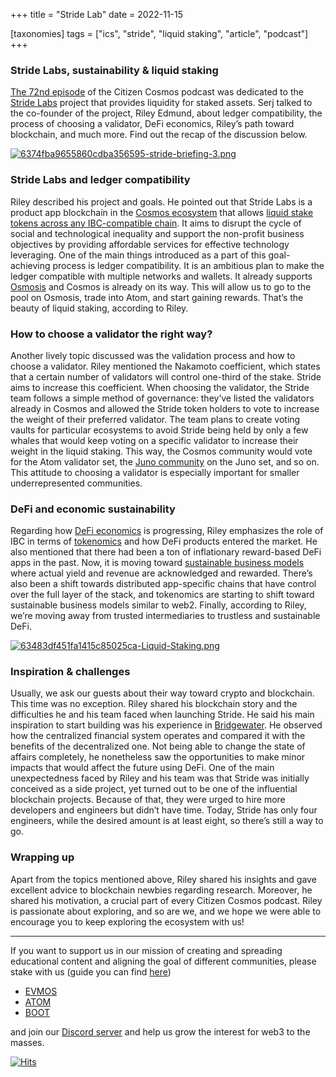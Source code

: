 +++
title = "Stride Lab"
date = 2022-11-15

[taxonomies]
tags = ["ics", "stride", "liquid staking", "article", "podcast"]
+++

### Stride Labs, sustainability & liquid staking

[The 72nd episode](https://www.citizencosmos.space/stride) of the Citizen Cosmos podcast was dedicated to the [Stride Labs](https://stride.zone/) project that provides liquidity for staked assets. Serj talked to the co-founder of the project, Riley Edmund, about ledger compatibility, the process of choosing a validator, DeFi economics, Riley’s path toward blockchain, and much more. Find out the recap of the discussion below.

<!-- more -->

[![6374fba9655860cdba356595-stride-briefing-3.png](https://i.postimg.cc/vHFL3WYz/6374fba9655860cdba356595-stride-briefing-3.png)](https://postimg.cc/c6hnJt8g)

### Stride Labs and ledger compatibility

Riley described his project and goals. He pointed out that Stride Labs is a product app blockchain in the [Cosmos ecosystem](https://cosmos.network/) that allows [liquid stake tokens across any IBC-compatible chain](https://www.youtube.com/watch?v=IuYFNmK0ZxY). It aims to disrupt the cycle of social and technological inequality and support the non-profit business objectives by providing affordable services for effective technology leveraging. One of the main things introduced as a part of this goal-achieving process is ledger compatibility. It is an ambitious plan to make the ledger compatible with multiple networks and wallets. It already supports [Osmosis](https://www.citizencosmos.space/osmosis) and Cosmos is already on its way. This will allow us to go to the pool on Osmosis, trade into Atom, and start gaining rewards. That’s the beauty of liquid staking, according to Riley.

### How to choose a validator the right way?

Another lively topic discussed was the validation process and how to choose a validator. Riley mentioned the Nakamoto coefficient, which states that a certain number of validators will control one-third of the stake. Stride aims to increase this coefficient. When choosing the validator, the Stride team follows a simple method of governance: they’ve listed the validators already in Cosmos and allowed the Stride token holders to vote to increase the weight of their preferred validator. The team plans to create voting vaults for particular ecosystems to avoid Stride being held by only a few whales that would keep voting on a specific validator to increase their weight in the liquid staking. This way, the Cosmos community would vote for the Atom validator set, the [Juno community](https://www.citizencosmos.space/juno) on the Juno set, and so on. This attitude to choosing a validator is especially important for smaller underrepresented communities. 

### DeFi and economic sustainability

Regarding how [DeFi economics](https://www.citizencosmos.space/darkfi) is progressing, Riley emphasizes the role of IBC in terms of [tokenomics](https://www.citizencosmos.space/evmos) and how DeFi products entered the market. He also mentioned that there had been a ton of inflationary reward-based DeFi apps in the past. Now, it is moving toward [sustainable business models](https://www.citizencosmos.space/neutron) where actual yield and revenue are acknowledged and rewarded. There’s also been a shift towards distributed app-specific chains that have control over the full layer of the stack, and tokenomics are starting to shift toward sustainable business models similar to web2. Finally, according to Riley, we’re moving away from trusted intermediaries to trustless and sustainable DeFi. 

[![63483df451fa1415c85025ca-Liquid-Staking.png](https://i.postimg.cc/rsv4bL2s/63483df451fa1415c85025ca-Liquid-Staking.png)](https://postimg.cc/vxtDgkBw)

### Inspiration & challenges

Usually, we ask our guests about their way toward crypto and blockchain. This time was no exception. Riley shared his blockchain story and the difficulties he and his team faced when launching Stride. He said his main inspiration to start building was his experience in [Bridgewater](https://www.bridgewater.com/research-and-insights). He observed how the centralized financial system operates and compared it with the benefits of the decentralized one. Not being able to change the state of affairs completely, he nonetheless saw the opportunities to make minor impacts that would affect the future using DeFi. 
One of the main unexpectedness faced by Riley and his team was that Stride was initially conceived as a side project, yet turned out to be one of the influential blockchain projects. Because of that, they were urged to hire more developers and engineers but didn’t have time. Today, Stride has only four engineers, while the desired amount is at least eight, so there’s still a way to go.

### Wrapping up

Apart from the topics mentioned above, Riley shared his insights and gave excellent advice to blockchain newbies regarding research. Moreover, he shared his motivation, a crucial part of every Citizen Cosmos podcast. Riley is passionate about exploring, and so are we, and we hope we were able to encourage you to keep exploring the ecosystem with us! 

------------------------------------------------------------------------------------------------------------------------------------------------------------------
If you want to support us in our mission of creating and spreading educational content and aligning the goal of different communities, please stake with us (guide you can find [here](https://www.citizencosmos.space/staking)) 
- [EVMOS](https://wallet.keplr.app/chains/evmos?modal=validator&chain=evmos_9001-2&validator_address=evmosvaloper1mtwvpdd57gpkyejd566s24afr9zm5ryq8gwpvj) 
- [ATOM](https://wallet.keplr.app/chains/cosmos-hub?modal=validator&chain=cosmoshub-4&validator_address=cosmosvaloper1e859xaue4k2jzqw20cv6l7p3tmc378pc3k8g2u) 
- [BOOT](https://wallet.keplr.app/chains/bostrom?modal=validator&chain=bostrom&validator_address=bostromvaloper1f7nx65pmayfenpfwzwaamwas4ygmvalqj6dz5r)

and join our [Discord server](https://discord.gg/kJaG3EucCX) and help us grow the interest for web3 to the masses.

[![Hits](https://hits.seeyoufarm.com/api/count/incr/badge.svg?url=https%3A%2F%2Fcitizen-cosmos.github.io%2Fnew-citizen-blog%2Fstridecap.html&count_bg=%2379C83D&title_bg=%23555555&icon=&icon_color=%23E7E7E7&title=hits&edge_flat=false)](https://hits.seeyoufarm.com) 
